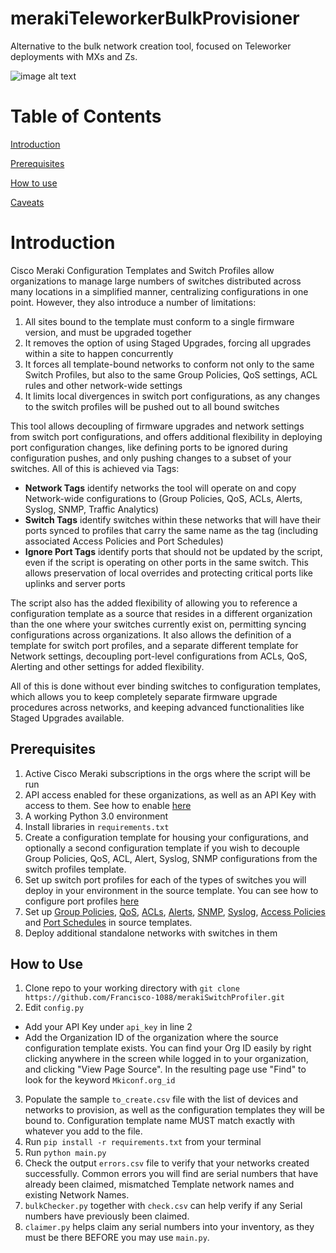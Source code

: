 # merakiTeleworkerBulkProvisioner

Alternative to the bulk network creation tool, focused on Teleworker deployments with MXs and Zs.

![image alt text](images/diagram.png)

# Table of Contents

[Introduction](#intro)

[Prerequisites](#prereq)

[How to use](#howtouse)

[Caveats](#caveats)

<a id="intro"></a>

# Introduction

Cisco Meraki Configuration Templates and Switch Profiles allow organizations to manage large numbers of switches distributed across many locations in a simplified manner, centralizing configurations in one point. However, they also introduce a number of limitations:
1. All sites bound to the template must conform to a single firmware version, and must be upgraded together
2. It removes the option of using Staged Upgrades, forcing all upgrades within a site to happen concurrently
3. It forces all template-bound networks to conform not only to the same Switch Profiles, but also to the same Group Policies, QoS settings, ACL rules and other network-wide settings
4. It limits local divergences in switch port configurations, as any changes to the switch profiles will be pushed out to all bound switches

This tool allows decoupling of firmware upgrades and network settings from switch port configurations, and offers additional flexibility in deploying port configuration changes, like defining ports to be ignored during configuration pushes, and only pushing changes to a subset of your switches. All of this is achieved via Tags:

* **Network Tags** identify networks the tool will operate on and copy Network-wide configurations to (Group Policies, QoS, ACLs, Alerts, Syslog, SNMP, Traffic Analytics)
* **Switch Tags** identify switches within these networks that will have their ports synced to profiles that carry the same name as the tag (including associated Access Policies and Port Schedules)
* **Ignore Port Tags** identify ports that should not be updated by the script, even if the script is operating on other ports in the same switch. This allows preservation of local overrides and protecting critical ports like uplinks and server ports

The script also has the added flexibility of allowing you to reference a configuration template as a source that resides in a different organization than the one where your switches currently exist on, permitting syncing configurations across organizations. It also allows the definition of a template for switch port profiles, and a separate different template for Network settings, decoupling port-level configurations from ACLs, QoS, Alerting and other settings for added flexibility.

All of this is done without ever binding switches to configuration templates, which allows you to keep completely separate firmware upgrade procedures across networks, and keeping advanced functionalities like Staged Upgrades available.

<a id="prereq"></a>

## Prerequisites

1. Active Cisco Meraki subscriptions in the orgs where the script will be run
2. API access enabled for these organizations, as well as an API Key with access to them. See how to enable [here](https://documentation.meraki.com/General_Administration/Other_Topics/Cisco_Meraki_Dashboard_API)
3. A working Python 3.0 environment
4. Install libraries in `requirements.txt`
5. Create a configuration template for housing your configurations, and optionally a second configuration template if you wish to decouple Group Policies, QoS, ACL, Alert, Syslog, SNMP configurations from the switch profiles template.
6. Set up switch port profiles for each of the types of switches you will deploy in your environment in the source template. You can see how to configure port profiles [here](https://documentation.meraki.com/Architectures_and_Best_Practices/Cisco_Meraki_Best_Practice_Design/Best_Practice_Design_-_MS_Switching/Templates_for_Switching_Best_Practices#Switch_Profiles)
7. Set up [Group Policies](https://documentation.meraki.com/MS/Access_Control/Meraki_MS_Group_Policy_Access_Control_Lists), [QoS](https://documentation.meraki.com/MS/Other_Topics/QoS_(Quality_of_Service)), [ACLs](https://documentation.meraki.com/MS/Layer_3_Switching/Configuring_ACLs), [Alerts](https://documentation.meraki.com/General_Administration/Cross-Platform_Content/Alerts_and_Notifications), [SNMP](https://documentation.meraki.com/General_Administration/Monitoring_and_Reporting/SNMP_Overview_and_Configuration), [Syslog](https://documentation.meraki.com/General_Administration/Monitoring_and_Reporting/Syslog_Server_Overview_and_Configuration), [Access Policies](https://documentation.meraki.com/MS/Access_Control/MS_Switch_Access_Policies_(802.1X)) and [Port Schedules](https://documentation.meraki.com/MS/Access_Control/Port_Schedules) in source templates.
8. Deploy additional standalone networks with switches in them

<a id="howtouse"></a>

## How to Use

1. Clone repo to your working directory with `git clone https://github.com/Francisco-1088/merakiSwitchProfiler.git`
2. Edit `config.py`
* Add your API Key under `api_key` in line 2
* Add the Organization ID of the organization where the source configuration template exists. You can find your Org ID easily by right clicking anywhere in the screen while logged in to your organization, and clicking "View Page Source". In the resulting page use "Find" to look for the keyword `Mkiconf.org_id`
3. Populate the sample `to_create.csv` file with the list of devices and networks to provision, as well as the configuration templates they will be bound to. Configuration template name MUST match exactly with whatever you add to the file.
4. Run `pip install -r requirements.txt` from your terminal
5. Run `python main.py`
6. Check the output `errors.csv` file to verify that your networks created successfully. Common errors you will find are serial numbers that have already been claimed, mismatched Template network names and existing Network Names.
7. `bulkChecker.py` together with `check.csv` can help verify if any Serial numbers have previously been claimed.
8. `claimer.py` helps claim any serial numbers into your inventory, as they must be there BEFORE you may use `main.py`.
